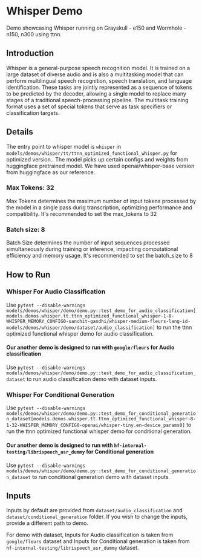 # Whisper Demo

Demo showcasing Whisper running on Grayskull - e150 and Wormhole - n150, n300 using ttnn.

## Introduction

Whisper is a general-purpose speech recognition model. It is trained on a large dataset of diverse audio and is also a multitasking model that can perform multilingual speech recognition, speech translation, and language identification. These tasks are jointly represented as a sequence of tokens to be predicted by the decoder, allowing a single model to replace many stages of a traditional speech-processing pipeline. The multitask training format uses a set of special tokens that serve as task specifiers or classification targets.

## Details

The entry point to whisper model is `whisper` in `models/demos/whisper/tt/ttnn_optimized_functional_whisper.py` for optimized version.. The model picks up certain configs and weights from huggingface pretrained model. We have used openai/whisper-base version from huggingface as our reference.

### Max Tokens: 32

Max Tokens determines the maximum number of input tokens processed by the model in a single pass durig transcription, optimizing performance and compatibility. It's recommended to set the max_tokens to 32

### Batch size: 8

Batch Size determines the number of input sequences processed simultaneously during training or inference, impacting computational efficiency and memory usage. It's recommended to set the batch_size to 8

## How to Run

### Whisper For Audio Classification
Use `pytest --disable-warnings models/demos/whisper/demo/demo.py::test_demo_for_audio_classification[models.demos.whisper.tt.ttnn_optimized_functional_whisper-1-8-WHISPER_MEMORY_CONFIG0-sanchit-gandhi/whisper-medium-fleurs-lang-id-models/demos/whisper/demo/dataset/audio_classification]` to run the ttnn optimized functional whisper demo for audio classification.

#### Our another demo is designed to run with `google/fleurs` for Audio classification

Use `pytest --disable-warnings models/demos/whisper/demo/demo.py::test_demo_for_audio_classification_dataset` to run audio classification demo with dataset inputs.

### Whisper For Conditional Generation

Use `pytest --disable-warnings models/demos/whisper/demo/demo.py::test_demo_for_conditional_generation_dataset[models.demos.whisper.tt.ttnn_optimized_functional_whisper-8-1-32-WHISPER_MEMORY_CONFIG0-openai/whisper-tiny.en-device_params0]` to run the ttnn optimized functional whisper demo for conditional generation.

#### Our another demo is designed to run with `hf-internal-testing/librispeech_asr_dummy` for Conditional generation

Use `pytest --disable-warnings models/demos/whisper/demo/demo.py::test_demo_for_conditional_generation_dataset` to run conditional generation demo with dataset inputs.


## Inputs

Inputs by default are provided from `dataset/audio_classification` and `dataset/conditional_generation` folder. If you wish to change the inputs, provide a different path to demo.

For demo with dataset, Inputs for Audio classification is taken from `google/fleurs` dataset and Inputs for Conditional generation is taken from `hf-internal-testing/librispeech_asr_dummy` dataset.
